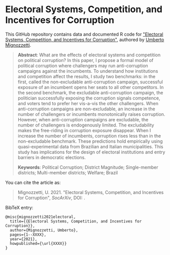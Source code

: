 # Electoral Systems, Competition, and Incentives for Corruption

This GitHub repository contains data and documented R code for ["Electoral Systems, Competition, and Incentives for Corruption"](xxxx), authored by [Umberto Mignozzetti](http://umbertomig.com). 

> **Abstract**: What are the effects of electoral systems and competition on political corruption? In this paper, I propose a formal model of political corruption where challengers may run anti-corruption campaigns against the incumbents. To understand how institutions and competition affect the results, I study two benchmarks: in the first, called the non-excludable anti-corruption campaign, successful exposure of an incumbent opens her seats to all other competitors. In the second benchmark, the excludable anti-corruption campaign, the politician successfully exposing the corruption signals competence, and voters tend to prefer her vis-a-vis the other challengers. When anti-corruption campaigns are non-excludable, an increase in the number of challengers or incumbents monotonically raises corruption. However, when anti-corruption campaigns are excludable, the number of challengers is endogenously limited. The excludability makes the free-riding in corruption exposure disappear. When I increase the number of incumbents, corruption rises less than in the non-excludable benchmark. These predictions hold empirically using quasi-experimental data from Brazilian and Italian municipalities. This study has implications for the design of electoral institutions and entry barriers in democratic elections.
>
> **Keywords**: Political Corruption; District Magnitude; Single-member districts; Multi-member districts; Welfare; Brazil

You can cite the article as: 

> Mignozzetti, U. 2021. "Electoral Systems, Competition, and Incentives for Corruption", _SocArXiv_, DOI: <XXXX>.

BibTeX entry:

```
@misc{mignozzetti2021electoral,
  title={{Electoral Systems, Competition, and Incentives for Corruption}},
  author={Mignozzetti, Umberto},
  pages={1--XXXX},
  year={2021},
  howpublished={\url{XXXX}}
}
```
